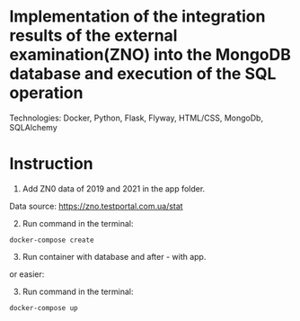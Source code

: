 # Implementation of the integration results of the external examination(ZNO) into the MongoDB database and execution of the SQL operation
Technologies: Docker, Python, Flask, Flyway, HTML/CSS, MongoDb, SQLAlchemy

# Instruction

1. Add ZN0 data of 2019 and 2021 in the app folder.

Data source: https://zno.testportal.com.ua/stat

2. Run command in the terminal:
```bach
docker-compose create
```
3. Run container with database and after - with app.

or easier:

3. Run command in the terminal:
```bach
docker-compose up
```
